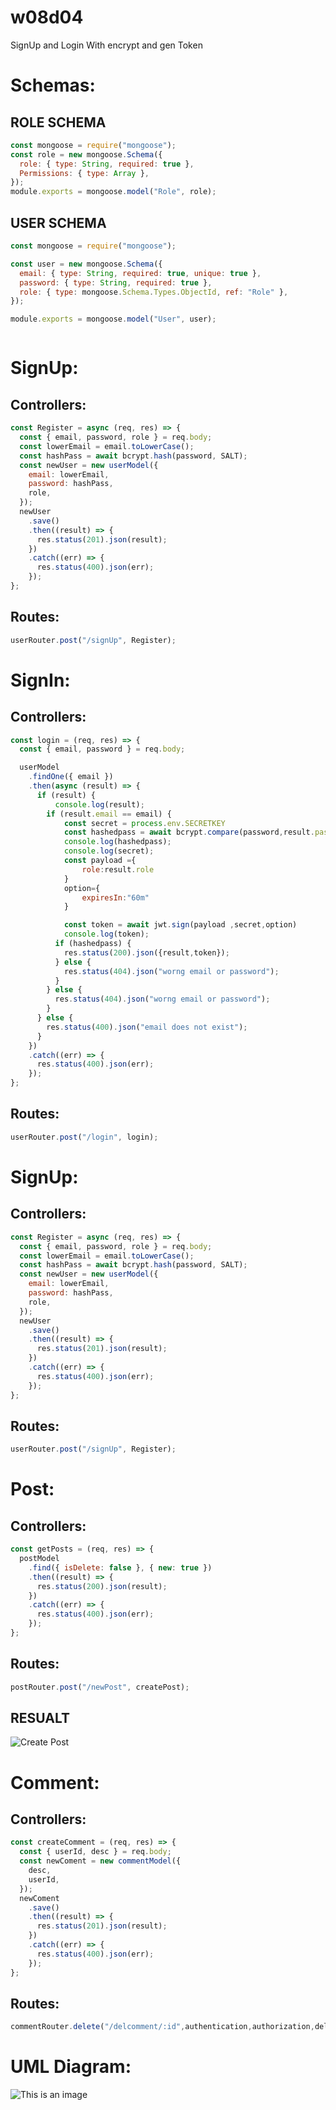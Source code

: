 # w08d04

SignUp and Login With encrypt and gen Token
# Schemas:

## ROLE SCHEMA

```js
const mongoose = require("mongoose");
const role = new mongoose.Schema({
  role: { type: String, required: true },
  Permissions: { type: Array },
});
module.exports = mongoose.model("Role", role);


```

## USER SCHEMA

```js
const mongoose = require("mongoose");

const user = new mongoose.Schema({
  email: { type: String, required: true, unique: true },
  password: { type: String, required: true },
  role: { type: mongoose.Schema.Types.ObjectId, ref: "Role" },
});

module.exports = mongoose.model("User", user);



```



# SignUp:

## Controllers:

```js
const Register = async (req, res) => {
  const { email, password, role } = req.body;
  const lowerEmail = email.toLowerCase();
  const hashPass = await bcrypt.hash(password, SALT);
  const newUser = new userModel({
    email: lowerEmail,
    password: hashPass,
    role,
  });
  newUser
    .save()
    .then((result) => {
      res.status(201).json(result);
    })
    .catch((err) => {
      res.status(400).json(err);
    });
};
```
## Routes:

```js
userRouter.post("/signUp", Register);
```


# SignIn:

## Controllers:

```js
const login = (req, res) => {
  const { email, password } = req.body;

  userModel
    .findOne({ email })
    .then(async (result) => {
      if (result) {
          console.log(result);
        if (result.email == email) {
            const secret = process.env.SECRETKEY
            const hashedpass = await bcrypt.compare(password,result.password)
            console.log(hashedpass);
            console.log(secret);
            const payload ={
                role:result.role
            }
            option={
                expiresIn:"60m"
            }

            const token = await jwt.sign(payload ,secret,option)
            console.log(token);
          if (hashedpass) {
            res.status(200).json({result,token});
          } else {
            res.status(404).json("worng email or password");
          }
        } else {
          res.status(404).json("worng email or password");
        }
      } else {
        res.status(400).json("email does not exist");
      }
    })
    .catch((err) => {
      res.status(400).json(err);
    });
};

```
## Routes:

```js
userRouter.post("/login", login);
```

# SignUp:

## Controllers:

```js
const Register = async (req, res) => {
  const { email, password, role } = req.body;
  const lowerEmail = email.toLowerCase();
  const hashPass = await bcrypt.hash(password, SALT);
  const newUser = new userModel({
    email: lowerEmail,
    password: hashPass,
    role,
  });
  newUser
    .save()
    .then((result) => {
      res.status(201).json(result);
    })
    .catch((err) => {
      res.status(400).json(err);
    });
};
```
## Routes:

```js
userRouter.post("/signUp", Register);
```


# Post:

## Controllers:

```js
const getPosts = (req, res) => {
  postModel
    .find({ isDelete: false }, { new: true })
    .then((result) => {
      res.status(200).json(result);
    })
    .catch((err) => {
      res.status(400).json(err);
    });
};

```
## Routes:

```js
postRouter.post("/newPost", createPost);
```

## RESUALT

![Create Post](https://www.photobox.co.uk/my/photo/full?photo_id=504304811737)

# Comment:

## Controllers:

```js
const createComment = (req, res) => {
  const { userId, desc } = req.body;
  const newComent = new commentModel({
    desc,
    userId,
  });
  newComent
    .save()
    .then((result) => {
      res.status(201).json(result);
    })
    .catch((err) => {
      res.status(400).json(err);
    });
};

```
## Routes:

```js
commentRouter.delete("/delcomment/:id",authentication,authorization,deletedComment);
```


# UML Diagram:

![This is an image](./dmlcomment.png)



